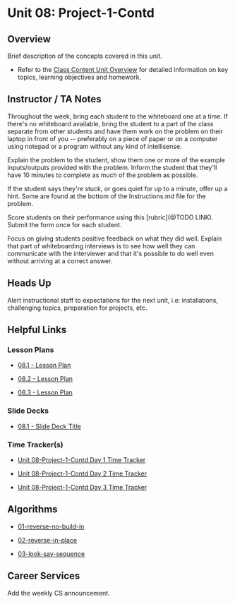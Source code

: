 # Unit 08: Project-1-Contd

## Overview

Brief description of the concepts covered in this unit.

  * Refer to the [Class Content Unit Overview](../../../01-Class-Content/08-Project-1-Contd/README.md) for detailed information on key topics, learning objectives and homework.

## Instructor / TA Notes

Throughout the week, bring each student to the whiteboard one at a time. If there's no whiteboard available, bring the student to a part of the class separate from other students and have them work on the problem on their laptop in front of you -- preferably on a piece of paper or on a computer using notepad or a program without any kind of intellisense.

Explain the problem to the student, show them one or more of the example inputs/outputs provided with the problem. Inform the student that they'll have 10 minutes to complete as much of the problem as possible.

If the student says they're stuck, or goes quiet for up to a minute, offer up a hint. Some are found at the bottom of the Instructions.md file for the problem.

Score students on their performance using this [rubric](@TODO LINK). Submit the form once for each student.

Focus on giving students positive feedback on what they did well. Explain that part of whiteboarding interviews is to see how well they can communicate with the interviewer and that it's possible to do well even without arriving at a correct answer.

## Heads Up

Alert instructional staff to expectations for the next unit, i.e: installations, challenging topics, preparation for projects, etc.

## Helpful Links

### Lesson Plans

  * [08.1 - Lesson Plan](01-Day/08.1-LESSON-PLAN.md)

  * [08.2 - Lesson Plan](02-Day/08.2-LESSON-PLAN.md)

  * [08.3 - Lesson Plan](03-Day/08.3-LESSON-PLAN.md)

### Slide Decks

  * [08.1 - Slide Deck Title](slidelink)

### Time Tracker(s)

  * [Unit 08-Project-1-Contd Day 1 Time Tracker](trackerlink)

  * [Unit 08-Project-1-Contd Day 2 Time Tracker](trackerlink)

  * [Unit 08-Project-1-Contd Day 3 Time Tracker](trackerlink)

## Algorithms

  * [01-reverse-no-build-in](../../../01-Class-Content/08-Project-1-Contd/03-Algorithms/01-reverse-no-build-in)

  * [02-reverse-in-place](../../../01-Class-Content/08-Project-1-Contd/03-Algorithms/02-reverse-in-place)

  * [03-look-say-sequence](../../../01-Class-Content/08-Project-1-Contd/03-Algorithms/03-look-say-sequence)

## Career Services

Add the weekly CS announcement.